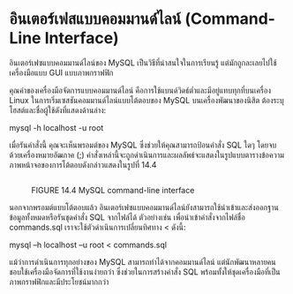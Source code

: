 # อินเตอร์เฟสแบบคอมมานด์ไลน์ (Command-Line Interface)

อินเตอร์เฟซแบบคอมมานด์ไลน์ของ MySQL เป็นวิธีที่น่าสนใจในการเรียนรู้ แต่มักถูกละเลยไปใช้เครื่องมือแบบ GUI แบบภาพกราฟฟิก&#x20;

คุณค่าของเครื่องมือจัดการแบบคอมมานด์ไลน์ คือการใช้แบนด์วิดธ์ต่ำและมีอยู่แทบทุกที่บนเครื่อง Linux ในการเริ่มเซสชันคอมมานด์ไลน์แบบโต้ตอบของ MySQL บนเครื่องพัฒนาของนิสิต ต้องระบุโฮสต์และชื่อผู้ใช้ดังที่แสดงด้านล่าง:

mysql -h localhost -u root

เมื่อรันคำสั่งนี้ คุณจะเห็นพรอมต์ของ MySQL ซึ่งช่วยให้คุณสามารถป้อนคำสั่ง SQL ใดๆ โดยจบด้วยเครื่องหมายอัฒภาค (;) คำสั่งเหล่านี้จะถูกดำเนินการและผลลัพธ์จะแสดงในรูปแบบตารางข้อความ ภาพหน้าจอของการโต้ตอบดังกล่าวแสดงในรูปที่ 14.4

<figure><img src="https://images.unsplash.com/photo-1611348586755-53860f7ae57a?crop=entropy&#x26;cs=srgb&#x26;fm=jpg&#x26;ixid=M3wxOTcwMjR8MHwxfHNlYXJjaHwzfHxwbGFjZWhvbGRlcnxlbnwwfHx8fDE3MzcxODA1Mzd8MA&#x26;ixlib=rb-4.0.3&#x26;q=85" alt=""><figcaption><p>FIGURE 14.4 MySQL command-line interface</p></figcaption></figure>



นอกจากพรอมต์แบบโต้ตอบแล้ว อินเตอร์เฟซแบบคอมมานด์ไลน์ยังสามารถใช้นำเข้าและส่งออกฐานข้อมูลทั้งหมดหรือรันชุดคำสั่ง SQL จากไฟล์ได้ ตัวอย่างเช่น เพื่อนำเข้าคำสั่งจากไฟล์ชื่อ commands.sql เราจะใช้ตัวดำเนินการเปลี่ยนทิศทาง < ดังนี้:

mysql –h localhost –u root < commands.sql

แม้ว่าการดำเนินการทุกอย่างของ MySQL สามารถทำได้จากคอมมานด์ไลน์ แต่นักพัฒนาหลายคนชอบใช้เครื่องมือจัดการที่ใช้งานง่ายกว่า ซึ่งช่วยในการสร้างคำสั่ง SQL พร้อมทั้งให้ชุดเครื่องมือที่เป็นภาพกราฟฟิกและมีประโยชน์มากกว่า

